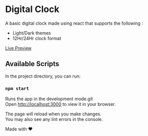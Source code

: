 # Digital Clock

A basic digital clock made using react that supports the following :

- Light/Dark themes
- 12Hr/24Hr clock format

[Live Preview](https://bhaveshgoyal182.github.io/digitalclock/)

## Available Scripts

In the project directory, you can run:

### `npm start`

Runs the app in the development mode.git\
Open [http://localhost:3000](http://localhost:3000) to view it in your browser.

The page will reload when you make changes.\
You may also see any lint errors in the console.

Made with ❤
